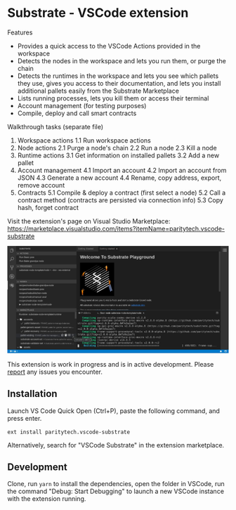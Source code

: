 # Substrate - VSCode extension

Features
* Provides a quick access to the VSCode Actions provided in the workspace
* Detects the nodes in the workspace and lets you run them, or purge the chain
* Detects the runtimes in the workspace and lets you see which pallets they use, gives you access to their documentation, and lets you install additional pallets easily from the Substrate Marketplace
* Lists running processes, lets you kill them or access their terminal
* Account management (for testing purposes)
* Compile, deploy and call smart contracts

Walkthrough tasks (separate file)
1. Workspace actions
  1.1 Run workspace actions
2. Node actions
  2.1 Purge a node's chain
  2.2 Run a node
  2.3 Kill a node
3. Runtime actions
  3.1 Get information on installed pallets
  3.2 Add a new pallet
4. Account management
  4.1 Import an account
  4.2 Import an account from JSON
  4.3 Generate a new account
  4.4 Rename, copy address, export, remove account
5. Contracts
  5.1 Compile & deploy a contract (first select a node)
  5.2 Call a contract method (contracts are persisted via connection info)
  5.3 Copy hash, forget contract

Visit the extension's page on Visual Studio Marketplace: https://marketplace.visualstudio.com/items?itemName=paritytech.vscode-substrate

![Screenshot](./screenshot.png)

This extension is work in progress and is in active development. Please [report](https://github.com/paritytech/vscode-substrate/issues/new) any issues you encounter.

## Installation

Launch VS Code Quick Open (Ctrl+P), paste the following command, and press enter.

```
ext install paritytech.vscode-substrate
```

Alternatively, search for "VSCode Substrate" in the extension marketplace.

## Development

Clone, run `yarn` to install the dependencies, open the folder in VSCode, run the command "Debug: Start Debugging" to launch a new VSCode instance with the extension running.
